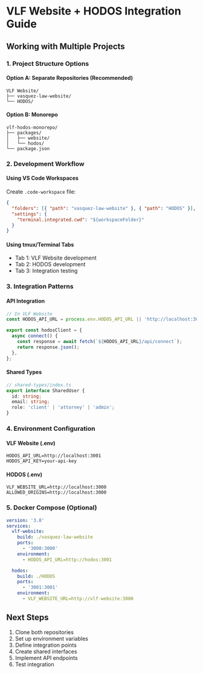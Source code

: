 # VLF Website + HODOS Integration Guide

## Working with Multiple Projects

### 1. Project Structure Options

#### Option A: Separate Repositories (Recommended)

```
VLF Website/
├── vasquez-law-website/
└── HODOS/
```

#### Option B: Monorepo

```
vlf-hodos-monorepo/
├── packages/
│   ├── website/
│   └── hodos/
└── package.json
```

### 2. Development Workflow

#### Using VS Code Workspaces

Create `.code-workspace` file:

```json
{
  "folders": [{ "path": "vasquez-law-website" }, { "path": "HODOS" }],
  "settings": {
    "terminal.integrated.cwd": "${workspaceFolder}"
  }
}
```

#### Using tmux/Terminal Tabs

- Tab 1: VLF Website development
- Tab 2: HODOS development
- Tab 3: Integration testing

### 3. Integration Patterns

#### API Integration

```typescript
// In VLF Website
const HODOS_API_URL = process.env.HODOS_API_URL || 'http://localhost:3001';

export const hodosClient = {
  async connect() {
    const response = await fetch(`${HODOS_API_URL}/api/connect`);
    return response.json();
  },
};
```

#### Shared Types

```typescript
// shared-types/index.ts
export interface SharedUser {
  id: string;
  email: string;
  role: 'client' | 'attorney' | 'admin';
}
```

### 4. Environment Configuration

#### VLF Website (.env)

```
HODOS_API_URL=http://localhost:3001
HODOS_API_KEY=your-api-key
```

#### HODOS (.env)

```
VLF_WEBSITE_URL=http://localhost:3000
ALLOWED_ORIGINS=http://localhost:3000
```

### 5. Docker Compose (Optional)

```yaml
version: '3.8'
services:
  vlf-website:
    build: ./vasquez-law-website
    ports:
      - '3000:3000'
    environment:
      - HODOS_API_URL=http://hodos:3001

  hodos:
    build: ./HODOS
    ports:
      - '3001:3001'
    environment:
      - VLF_WEBSITE_URL=http://vlf-website:3000
```

## Next Steps

1. Clone both repositories
2. Set up environment variables
3. Define integration points
4. Create shared interfaces
5. Implement API endpoints
6. Test integration
